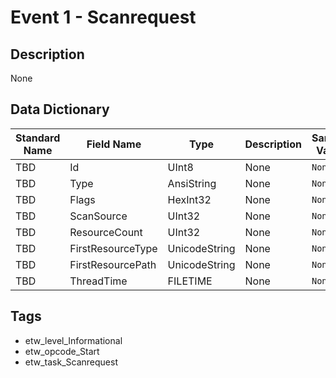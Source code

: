 # Event 1 - Scanrequest

## Description
None

## Data Dictionary
|Standard Name|Field Name|Type|Description|Sample Value|
|---|---|---|---|---|
|TBD|Id|UInt8|None|`None`|
|TBD|Type|AnsiString|None|`None`|
|TBD|Flags|HexInt32|None|`None`|
|TBD|ScanSource|UInt32|None|`None`|
|TBD|ResourceCount|UInt32|None|`None`|
|TBD|FirstResourceType|UnicodeString|None|`None`|
|TBD|FirstResourcePath|UnicodeString|None|`None`|
|TBD|ThreadTime|FILETIME|None|`None`|

## Tags
* etw_level_Informational
* etw_opcode_Start
* etw_task_Scanrequest